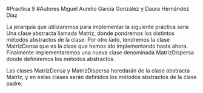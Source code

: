 #Practica 9
#Autores Miguel Aurelio García González y Daura Hernández Díaz

La jerarquía que utilizaremos para implementar la siguiente práctica será:
 Una clase abstracta llamada Matriz, donde pondremos los distintos métodos abstractos de la clase.
 Por otro lado, tendremos la clase MatrizDensa que es la clase que hemos ido implementando hasta ahora.
 Finalmente implementaremos una nueva clase denominada MatrizDispersa donde definiremos los métodos abstractos.
  
Las clases MatrizDensa y MatrizDispersa heredarán de la clase abstracta Matriz, y en estas clases serán definidos los métodos abstractos de la clase padre.


